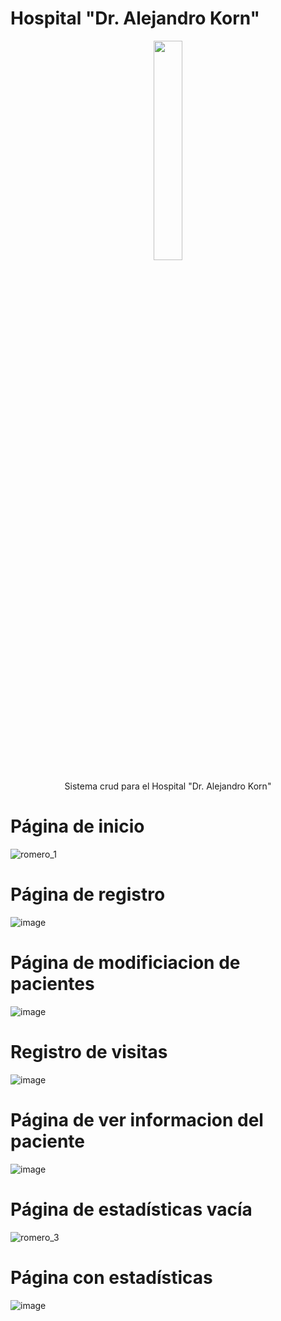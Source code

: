 #  Hospital "Dr. Alejandro Korn"

<div align="center">
  <img src="https://user-images.githubusercontent.com/81332665/181675995-c831501e-54f4-4b72-b970-b4b869238cec.jpg" width="30%">
  <p>Sistema crud para el Hospital "Dr. Alejandro Korn"</p>
</div>


# Página de inicio

![romero_1](https://user-images.githubusercontent.com/81332665/181675646-7cdc6825-f8ec-4450-b4b0-6891c17c4ef6.jpeg)

# Página de registro

![image](https://user-images.githubusercontent.com/88697022/186564578-efbf4a2f-63cb-4286-89bd-ae9d8b1bb51f.png)

# Página de modificiacion de pacientes

![image](https://user-images.githubusercontent.com/88697022/186564968-50c9a9af-b54a-4067-8b96-2a98b4a09649.png)

# Registro de visitas

![image](https://user-images.githubusercontent.com/88697022/186565059-6fb74c8d-7004-49d4-ae49-1ad6693d754e.png)

# Página de ver informacion del paciente

![image](https://user-images.githubusercontent.com/88697022/186565207-c70ef0a4-c807-4d98-8813-e77f66717363.png)

# Página de estadísticas vacía

![romero_3](https://user-images.githubusercontent.com/81332665/181675652-45e6bfc1-9c12-4a05-af2f-a18600f8ab04.jpeg)

# Página con estadísticas

![image](https://user-images.githubusercontent.com/88697022/186564504-ca672c31-8289-4f12-93d9-0a63cd8fcec1.png)
